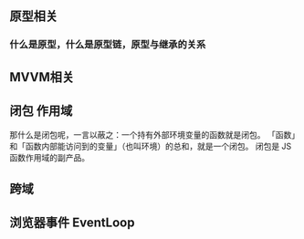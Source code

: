 ## 原型相关

### 什么是原型，什么是原型链，原型与继承的关系



## MVVM相关



## 闭包 作用域

那什么是闭包呢，一言以蔽之：一个持有外部环境变量的函数就是闭包。
「函数」和「函数内部能访问到的变量」（也叫环境）的总和，就是一个闭包。
闭包是 JS 函数作用域的副产品。
## 跨域

## 浏览器事件  EventLoop
